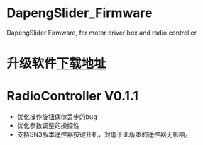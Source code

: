 # DapengSlider_Firmware
DapengSlider Firmware, for  motor driver box and radio  controller
# 升级软件[下载地址](https://github.com/oocat/Dapeng_Slider_FW_Uploader)
# RadioController V0.1.1
* 优化操作旋钮偶尔丢步的bug
* 优化参数调整的操控性
* 支持SN3版本遥控器按键开机，对低于此版本的遥控器无影响。
